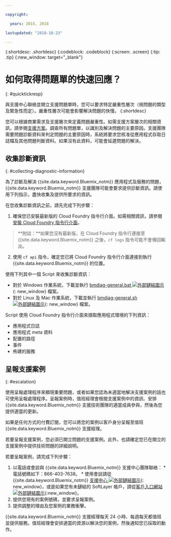 ```yaml
---

copyright:

  years: 2015, 2018

lastupdated: "2018-10-23"

---
```



{:shortdesc: .shortdesc}
{:codeblock: .codeblock}
{:screen: .screen}
{:tip: .tip}
{:new_window: target="_blank"}


# 如何取得問題單的快速回應？
{: #quicktickresp}

與支援中心聯絡並開立支援問題單時，您可以要求特定嚴重性層次（視問題的類型及緊急性而定）。嚴重性層次可能會影響解決問題的快慢。
{:shortdesc}

您可以根據商業需求及支援層次來定義問題嚴重性。如需支援方案層次的相關資訊，請參閱[支援方案](/docs/get-support/index.html)。調查所有問題單，以識別及解決問題的主要原因。支援團隊需要問題診斷資料來判定問題的主要原因時，系統將要求您核准從應用程式存取日誌檔及其他問題判斷資料。如果沒有此資料，可能會延遲問題的解決。

## 收集診斷資訊
{: #collecting-diagnostic-information}

為了診斷及解決 {{site.data.keyword.Bluemix_notm}} 應用程式及服務的問題，{{site.data.keyword.Bluemix_notm}} 支援團隊可能會要求提供診斷資訊。請使用下列指示，盡快收集及提供所要求的資訊。

在您收集診斷資訊之前，請先完成下列步驟：

1. 確保您已安裝最新版的 Cloud Foundry 指令行介面。如需相關資訊，請參閱[安裝 Cloud Foundry 指令行介面](/docs/starters/install_cli.html)。
>**附註：**如果您沒有最新版，在 Cloud Foundry 指令行連接至 {{site.data.keyword.Bluemix_notm}} 之後，`cf logs` 指令可能不會傳回輸出。
2. 使用 `cf api` 指令，確定您已將 Cloud Foundry 指令行介面連接到執行 {{site.data.keyword.Bluemix_notm}} 的位置。

使用下列其中一個 Script 來收集診斷資訊：

  * 對於 Windows 作業系統，下載並執行 [bmdiag-general.bat ![外部鏈結圖示](../icons/launch-glyph.svg "外部鏈結圖示")](http://bluemix-mustgather.mybluemix.net/mustgather/general/bmdiag-general.bat){: new_window} 檔案。
  * 對於 Linux 及 Mac 作業系統，下載並執行 [bmdiag-general.sh ![外部鏈結圖示](../icons/launch-glyph.svg "外部鏈結圖示")](http://bluemix-mustgather.mybluemix.net/mustgather/general/bmdiag-general.sh){: new_window} 檔案。

Script 使用 Cloud Foundry 指令行介面來擷取應用程式環境的下列資訊：
  * 應用程式日誌
  * 應用程式 meta 資料
  * 配置的路徑
  * 事件
  * 佈建的服務

## 呈報支援案例
{: #escalation}

使用呈報處理程序來顯現重要問題，或者如果您認為未適當地解決支援案例的話也可使用呈報處理程序。呈報案例時，值班經理會檢閱支援案例中的資訊、安排 {{site.data.keyword.Bluemix_notm}} 支援技術團隊的適當成員參與，然後為您提供適當的更新。

如果是任何方式的付費訂閱，您可以將您的案例以客戶身分呈報至值班 {{site.data.keyword.Bluemix_notm}} 支援經理。 

若要呈報支援案例，您必須已開立問題的支援案例。此外，也請確定您已在開立的支援案例中提供技術問題的詳細說明。

 若要呈報案例，請完成下列步驟：

  1. 以電話或會談與 {{site.data.keyword.Bluemix_notm}} 支援中心團隊聯絡：
    * 電話號碼如下：866-403-7638。
    * 使用會談請從 {{site.data.keyword.Bluemix_notm}} [支援中心 ![外部鏈結圖示](../icons/launch-glyph.svg "外部鏈結圖示")](https://console.bluemix.net/unifiedsupport/supportcenter){: new_window}，或是如果您有未鏈結的 SoftLayer 帳戶，請從[客戶入口網站 ![外部鏈結圖示](../icons/launch-glyph.svg)](https://control.softlayer.com/){:new_window}。
  2. 提供您現有的案例號碼，並要求呈報案例。
  3. 提供調整的理由及您案例的業務衝擊。

{{site.data.keyword.Bluemix_notm}} 支援經理每天 24 小時、每週每天都值班並提供服務。值班經理會安排適當的資源以解決您的案例，然後通知您已採取的動作。
